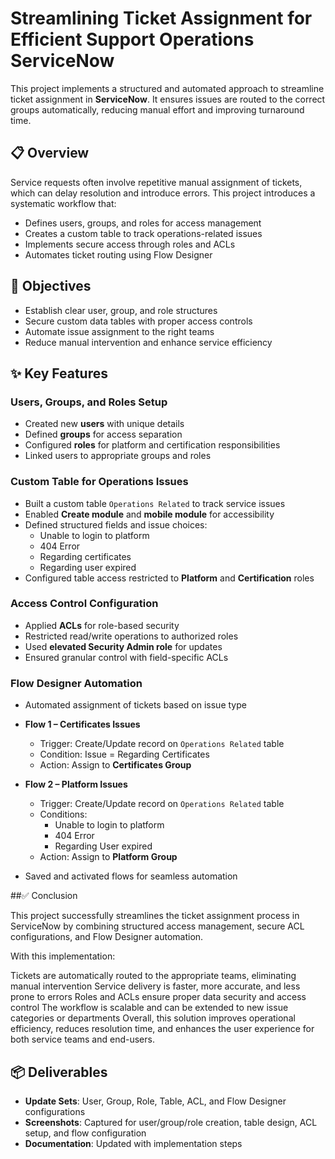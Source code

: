 # Streamlining Ticket Assignment for Efficient Support Operations ServiceNow

This project implements a structured and automated approach to streamline ticket assignment in **ServiceNow**.
It ensures issues are routed to the correct groups automatically, reducing manual effort and improving turnaround time.

## 📋 Overview

Service requests often involve repetitive manual assignment of tickets, which can delay resolution and introduce errors. This project introduces a systematic workflow that:

- Defines users, groups, and roles for access management  
- Creates a custom table to track operations-related issues  
- Implements secure access through roles and ACLs  
- Automates ticket routing using Flow Designer  


## 🎯 Objectives

- Establish clear user, group, and role structures  
- Secure custom data tables with proper access controls  
- Automate issue assignment to the right teams  
- Reduce manual intervention and enhance service efficiency  


## ✨ Key Features

### Users, Groups, and Roles Setup
- Created new **users** with unique details  
- Defined **groups** for access separation  
- Configured **roles** for platform and certification responsibilities  
- Linked users to appropriate groups and roles  


### Custom Table for Operations Issues
- Built a custom table `Operations Related` to track service issues  
- Enabled **Create module** and **mobile module** for accessibility  
- Defined structured fields and issue choices:
  - Unable to login to platform  
  - 404 Error  
  - Regarding certificates  
  - Regarding user expired  
- Configured table access restricted to **Platform** and **Certification** roles  


### Access Control Configuration
- Applied **ACLs** for role-based security  
- Restricted read/write operations to authorized roles  
- Used **elevated Security Admin role** for updates  
- Ensured granular control with field-specific ACLs  



### Flow Designer Automation
- Automated assignment of tickets based on issue type  
- **Flow 1 – Certificates Issues**  
  - Trigger: Create/Update record on `Operations Related` table  
  - Condition: Issue = Regarding Certificates  
  - Action: Assign to **Certificates Group**  

- **Flow 2 – Platform Issues**  
  - Trigger: Create/Update record on `Operations Related` table  
  - Conditions:  
    - Unable to login to platform  
    - 404 Error  
    - Regarding User expired  
  - Action: Assign to **Platform Group**  

- Saved and activated flows for seamless automation  

##✅ Conclusion

This project successfully streamlines the ticket assignment process in ServiceNow by combining structured access management, secure ACL configurations, and Flow Designer automation.

With this implementation:

Tickets are automatically routed to the appropriate teams, eliminating manual intervention
Service delivery is faster, more accurate, and less prone to errors
Roles and ACLs ensure proper data security and access control
The workflow is scalable and can be extended to new issue categories or departments
Overall, this solution improves operational efficiency, reduces resolution time, and enhances the user experience for both service teams and end-users.




## 📦 Deliverables
- **Update Sets**: User, Group, Role, Table, ACL, and Flow Designer configurations  
- **Screenshots**: Captured for user/group/role creation, table design, ACL setup, and flow configuration  
- **Documentation**: Updated with implementation steps  


